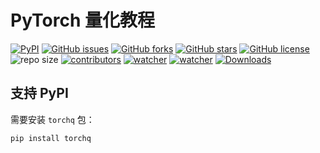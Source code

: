 # PyTorch 量化教程

[![PyPI](https://img.shields.io/pypi/v/torchq.svg)](https://pypi.org/project/torch-quantization/) [![GitHub issues](https://img.shields.io/github/issues/xinetzone/torch-quantization)](https://github.com/xinetzone/torch-quantization/issues) [![GitHub forks](https://img.shields.io/github/forks/xinetzone/torch-quantization)](https://github.com/xinetzone/torch-quantization/network) [![GitHub stars](https://img.shields.io/github/stars/xinetzone/torch-quantization)](https://github.com/xinetzone/torch-quantization/stargazers) [![GitHub license](https://img.shields.io/github/license/xinetzone/torch-quantization)](https://github.com/xinetzone/torch-quantization/blob/main/LICENSE) ![repo size](https://img.shields.io/github/repo-size/xinetzone/torch-quantization.svg) [![contributors](https://img.shields.io/github/contributors/xinetzone/torch-quantization.svg)](https://github.com/xinetzone/torch-quantization/graphs/contributors) [![watcher](https://img.shields.io/github/watchers/xinetzone/torch-quantization.svg)](https://github.com/xinetzone/torch-quantization/watchers) [![watcher](https://img.shields.io/github/watchers/xinetzone/pytorch-book.svg)](https://github.com/xinetzone/pytorch-book/watchers) [![Downloads](https://pepy.tech/badge/torchq/week)](https://pepy.tech/project/torchq)

## 支持 PyPI

需要安装 `torchq` 包：

```shell
pip install torchq
```
